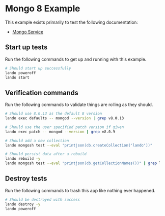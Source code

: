 # Mongo 8 Example

This example exists primarily to test the following documentation:

* [Mongo Service](https://docs.lando.dev/plugins/mongo)

## Start up tests

Run the following commands to get up and running with this example.

```bash
# Should start up successfully
lando poweroff
lando start
```

## Verification commands

Run the following commands to validate things are rolling as they should.

```bash
# Should use 8.0.13 as the default 8 version
lando exec defaults -- mongod --version | grep v8.0.13

# Should use the user specified patch version if given
lando exec patch -- mongod --version | grep v8.0.9

# Should add a new collection
lando mongosh test --eval "printjson(db.createCollection('lando'))"

# Should persist data after a rebuild
lando rebuild -y
lando mongosh test --eval "printjson(db.getCollectionNames())" | grep lando
```

## Destroy tests

Run the following commands to trash this app like nothing ever happened.

```bash
# Should be destroyed with success
lando destroy -y
lando poweroff
```
